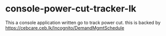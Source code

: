 # console-power-cut-tracker-lk
This a console application written go to track power cut. this is backed by https://cebcare.ceb.lk/Incognito/DemandMgmtSchedule
